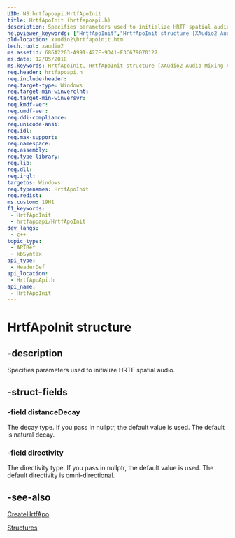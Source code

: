 ```yaml
---
UID: NS:hrtfapoapi.HrtfApoInit
title: HrtfApoInit (hrtfapoapi.h)
description: Specifies parameters used to initialize HRTF spatial audio.
helpviewer_keywords: ["HrtfApoInit","HrtfApoInit structure [XAudio2 Audio Mixing APIs]","PHrtfApoInit","PHrtfApoInit structure pointer [XAudio2 Audio Mixing APIs]","hrtfapoapi/HrtfApoInit","hrtfapoapi/PHrtfApoInit","xaudio2.hrtfapoinit"]
old-location: xaudio2\hrtfapoinit.htm
tech.root: xaudio2
ms.assetid: 686A2203-A991-427F-9D41-F3C679070127
ms.date: 12/05/2018
ms.keywords: HrtfApoInit, HrtfApoInit structure [XAudio2 Audio Mixing APIs], PHrtfApoInit, PHrtfApoInit structure pointer [XAudio2 Audio Mixing APIs], hrtfapoapi/HrtfApoInit, hrtfapoapi/PHrtfApoInit, xaudio2.hrtfapoinit
req.header: hrtfapoapi.h
req.include-header: 
req.target-type: Windows
req.target-min-winverclnt: 
req.target-min-winversvr: 
req.kmdf-ver: 
req.umdf-ver: 
req.ddi-compliance: 
req.unicode-ansi: 
req.idl: 
req.max-support: 
req.namespace: 
req.assembly: 
req.type-library: 
req.lib: 
req.dll: 
req.irql: 
targetos: Windows
req.typenames: HrtfApoInit
req.redist: 
ms.custom: 19H1
f1_keywords:
 - HrtfApoInit
 - hrtfapoapi/HrtfApoInit
dev_langs:
 - c++
topic_type:
 - APIRef
 - kbSyntax
api_type:
 - HeaderDef
api_location:
 - HrtfApoApi.h
api_name:
 - HrtfApoInit
---
```


# HrtfApoInit structure


## -description

Specifies parameters used to initialize HRTF spatial audio.

## -struct-fields

### -field distanceDecay

The decay type. If you pass in nullptr, the default value is used. The default is natural decay.

### -field directivity

The directivity type. If you pass in nullptr, the default value is used. The default directivity is omni-directional.

## -see-also

<a href="https://docs.microsoft.com/windows/desktop/api/hrtfapoapi/nf-hrtfapoapi-createhrtfapo">CreateHrtfApo</a>



<a href="https://docs.microsoft.com/windows/desktop/xaudio2/structures">Structures</a>

